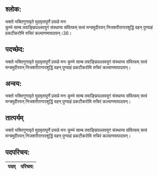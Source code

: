 ## श्लोक:

भक्तो भक्तिगुणावृते मुदमृतापूर्णे प्रसन्ने मनः  
कुम्भे साम्ब तवाङ्घ्रिपल्लवयुगं संस्थाप्य संवित्फम्
सत्वं मन्त्रमुदीरयन् निजशरीरागारशुद्धिं वहन्
पुण्याहं प्रकटीकरोमि रुचिरं कल्याणमापादयन्।36।    

## पदच्छेद:

भक्तो भक्तिगुणावृते मुदमृतापूर्णे प्रसन्ने मनः
कुम्भे साम्ब तवाङ्घ्रिपल्लवयुगं संस्थाप्य संवित्फम्
सत्वं मन्त्रमुदीरयन् निजशरीरागारशुद्धिं वहन्
पुण्याहं प्रकटीकरोमि रुचिरं कल्याणमापादयन्।

## अन्वय:

भक्तो भक्तिगुणावृते मुदमृतापूर्णे प्रसन्ने मनः
कुम्भे साम्ब तवाङ्घ्रिपल्लवयुगं संस्थाप्य संवित्फम्
सत्वं मन्त्रमुदीरयन् निजशरीरागारशुद्धिं वहन्
पुण्याहं प्रकटीकरोमि रुचिरं कल्याणमापादयन्।

## तात्पर्यम्

भक्तो भक्तिगुणावृते मुदमृतापूर्णे प्रसन्ने मनः
कुम्भे साम्ब तवाङ्घ्रिपल्लवयुगं संस्थाप्य संवित्फम्
सत्वं मन्त्रमुदीरयन् निजशरीरागारशुद्धिं वहन्
पुण्याहं प्रकटीकरोमि रुचिरं कल्याणमापादयन्।

## पदपरिचय:

पदम्|परिचय:
----|-----------
